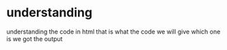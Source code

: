# understanding
understanding the code in html that is what the code we will give which one is we got the output
